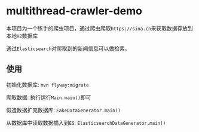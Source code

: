 # multithread-crawler-demo

本项目为一个练手的爬虫项目，通过爬虫爬取`https://sina.cn`来获取数据存放到本地`H2`数据库

通过`Elasticsearch`对爬取到的新闻信息可以做检索。

## 使用

初始化数据库: `mvn flyway:migrate`

爬取数据: 执行运行`Main.main()`即可

假造数据扩充数据库: `FakeDataGenerator.main()`

从数据库中读取数据插入到`ES`: `ElasticsearchDataGenerator.main()`